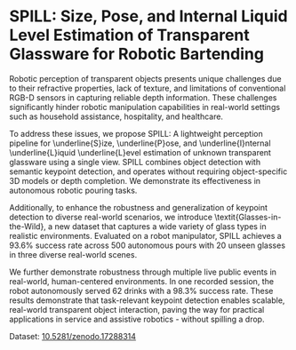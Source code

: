 # SPILL: Size, Pose, and Internal Liquid Level Estimation of Transparent Glassware for Robotic Bartending

Robotic perception of transparent objects presents unique challenges due to their refractive properties, lack of texture, and limitations of conventional RGB-D sensors in capturing reliable depth information. These challenges significantly hinder robotic manipulation capabilities in real-world settings such as household assistance, hospitality, and healthcare. 

To address these issues, we propose SPILL: A lightweight perception pipeline for \underline{S}ize, \underline{P}ose, and \underline{I}nternal \underline{L}iquid \underline{L}evel estimation of unknown transparent glassware using a single view. SPILL combines object detection with semantic keypoint detection, and operates without requiring object-specific 3D models or depth completion. We demonstrate its effectiveness in autonomous robotic pouring tasks. 

Additionally, to enhance the robustness and generalization of keypoint detection to diverse real-world scenarios, we introduce \textit{Glasses-in-the-Wild}, a new dataset that captures a wide variety of glass types in realistic environments. Evaluated on a robot manipulator, SPILL achieves a 93.6\% success rate across 500 autonomous pours with 20 unseen glasses in three diverse real-world scenes. 

We further demonstrate robustness through multiple live public events in real-world, human-centered environments. In one recorded session, the robot autonomously served 62 drinks with a 98.3\% success rate. 
These results demonstrate that task-relevant keypoint detection enables scalable, real-world transparent object interaction, paving the way for practical applications in service and assistive robotics - without spilling a drop. 

Dataset: [ 10.5281/zenodo.17288314](https://doi.org/10.5281/zenodo.17288314) 

